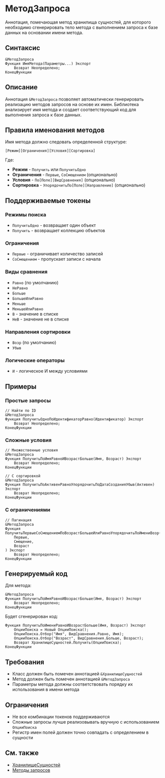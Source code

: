# МетодЗапроса

Аннотация, помечающая метод хранилища сущностей, для которого необходимо сгенерировать тело метода с выполнением запроса к базе данных на основании имени метода.

## Синтаксис

```bsl
&МетодЗапроса
Функция ИмяМетода(Параметры...) Экспорт
    Возврат Неопределено;
КонецФункции
```

## Описание

Аннотация `&МетодЗапроса` позволяет автоматически генерировать реализацию методов запросов на основе их имен. Библиотека анализирует имя метода и создает соответствующий код для выполнения запроса к базе данных.

## Правила именования методов

Имя метода должно следовать определенной структуре:

```
[Режим][Ограничения][Условия][Сортировка]
```

Где:
- **Режим** - `Получить` или `ПолучитьОдно`
- **Ограничения** - `Первые`, `СоСмещением` (опционально)
- **Условия** - `По[Поле][ВидСравнения]` (опционально)
- **Сортировка** - `УпорядочитьПо[Поле][Направление]` (опционально)

## Поддерживаемые токены

### Режимы поиска
- `ПолучитьОдно` - возвращает один объект
- `Получить` - возвращает коллекцию объектов

### Ограничения
- `Первые` - ограничивает количество записей
- `СоСмещением` - пропускает записи с начала

### Виды сравнения
- `Равно` (по умолчанию)
- `НеРавно`
- `Больше`
- `БольшеИлиРавно`
- `Меньше`
- `МеньшеИлиРавно`
- `В` - значение в списке
- `НеВ` - значение не в списке

### Направления сортировки
- `Возр` (по умолчанию)
- `Убыв`

### Логические операторы
- `И` - логическое И между условиями

## Примеры

### Простые запросы

```bsl
// Найти по ID
&МетодЗапроса
Функция ПолучитьОдноПоИдентификаторРавно(Идентификатор) Экспорт
    Возврат Неопределено;
КонецФункции
```

### Сложные условия

```bsl
// Множественные условия
&МетодЗапроса
Функция ПолучитьПоИмяРавноИВозрастБольше(Имя, Возраст) Экспорт
    Возврат Неопределено;
КонецФункции

// С сортировкой
&МетодЗапроса
Функция ПолучитьПоАктивенРавноУпорядочитьПоДатаСозданияУбыв(Активен) Экспорт
    Возврат Неопределено;
КонецФункции
```

### С ограничениями

```bsl
// Пагинация
&МетодЗапроса
Функция ПолучитьПервыеСоСмещениемПоВозрастБольшеИлиРавноУпорядочитьПоИмениВозр(
    Первые, 
    Смещение, 
    Возраст
) Экспорт
    Возврат Неопределено;
КонецФункции
```

## Генерируемый код

Для метода:
```bsl
&МетодЗапроса
Функция ПолучитьПоИмяРавноИВозрастБольше(Имя, Возраст) Экспорт
    Возврат Неопределено;
КонецФункции
```

Будет сгенерирован код:
```bsl
Функция ПолучитьПоИмениРавноИВозрастБольше(Имя, Возраст) Экспорт
    ОпцииПоиска = Новый ОпцииПоиска();
    ОпцииПоиска.Отбор("Имя", ВидСравнения.Равно, Имя);
    ОпцииПоиска.Отбор("Возраст", ВидСравнения.Больше, Возраст);
    Возврат ХранилищеСущностей.Получить(ОпцииПоиска);
КонецФункции
```

## Требования

- Класс должен быть помечен аннотацией `&ХранилищеСущностей`
- Метод должен быть помечен аннотацией `&МетодЗапроса`
- Параметры метода должны соответствовать порядку их использования в имени метода

## Ограничения

- Не все комбинации токенов поддерживаются
- Сложные запросы лучше реализовывать вручную с использованием `ОпцииПоиска`
- Регистр имен полей должен точно совпадать с определением в сущности

## См. также

- [ХранилищеСущностей](ХранилищеСущностей.md)
- [Методы запросов](/autumn-data/query-methods.md)